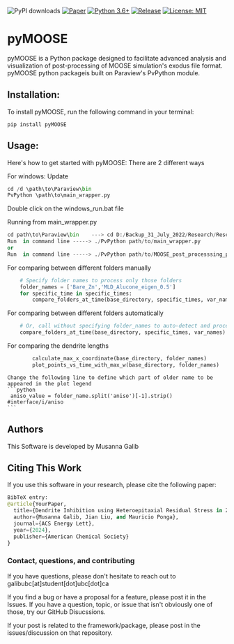 ![PyPI downloads](https://img.shields.io/pypi/dm/your-package-name)
[![Paper](https://img.shields.io/badge/ACS_Energy_Lett-blue)](https://doi.org/your-paper-doi)
[![Python 3.6+](https://img.shields.io/badge/python-3.6+-blue.svg)](https://www.python.org/downloads/)
[![Release](https://img.shields.io/badge/release-v0.0.1-brightgreen)](https://github.com/your-repo-name/releases)
[![License: MIT](https://img.shields.io/badge/license-MIT_2.0-blue)](https://opensource.org/licenses/MIT)

# pyMOOSE
pyMOOSE is a Python package designed to facilitate advanced analysis and visualization of post-processing of MOOSE simulation's exodus file format. pyMOOSE python packageis built on Paraview's PvPython module.

## Installation:

To install pyMOOSE, run the following command in your terminal:

```
pip install pyMOOSE
```

## Usage:

Here's how to get started with pyMOOSE:
There are 2 different ways

For windows:
Update 
```python
cd /d \path\to\Paraview\bin
PvPython \path\to\main_wrapper.py
```
Double click on the windows_run.bat file 


Running from main_wrapper.py
```python
cd path\to\Paraview\bin    ---> cd D:/Backup_31_July_2022/Research/Research/MOOSE/ParaView-5.11.0-RC1-Windows-Python3.9-msvc2017-AMD64/ParaView-5.11.0-RC1-Windows-Python3.9-msvc2017-AMD64/bin/
Run  in command line -----> ./PvPython path/to/main_wrapper.py
or
Run  in command line -----> ./PvPython path/to/MOOSE_post_processsing_paraview.py (This will run in the Default Data Folder)
```
For comparing between different folders manually
```python
    # Specify folder names to process only those folders
    folder_names = ['Bare_Zn','MLD_Alucone_eigen_0.5']
    for specific_time in specific_times:
        compare_folders_at_time(base_directory, specific_times, var_names, folder_names)
```
For comparing between different folders automatically
```python
    # Or, call without specifying folder_names to auto-detect and process all folders
    compare_folders_at_time(base_directory, specific_times, var_names)
```

For comparing the dendrite lengths
```python 
        calculate_max_x_coordinate(base_directory, folder_names)
        plot_points_vs_time_with_max_w(base_directory, folder_names)
```
    Change the following line to define which part of older name to be appeared in the plot legend 
    ```python 
     aniso_value = folder_name.split('aniso')[-1].strip()  #interface/i/aniso
    ```

## Authors
This Software is developed by Musanna Galib


## Citing This Work
If you use this software in your research, please cite the following paper:


```python
BibTeX entry:
@article{YourPaper,
  title={Dendrite Inhibition using Heteroepitaxial Residual Stress in Zn Metal Batteries},
  author={Musanna Galib, Jian Liu, and Mauricio Ponga},
  journal={ACS Energy Lett},
  year={2024},
  publisher={American Chemical Society}
}
```

### Contact, questions, and contributing
If you have questions, please don't hesitate to reach out to galibubc[at]student[dot]ubc[dot]ca

If you find a bug or have a proposal for a feature, please post it in the Issues. If you have a question, topic, or issue that isn't obviously one of those, try our GitHub Disucssions.

If your post is related to the framework/package, please post in the issues/discussion on that repository. 


